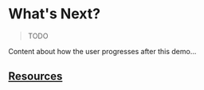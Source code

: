# What's Next?

> TODO

Content about how the user progresses after this demo...

## [Resources](resources.md)